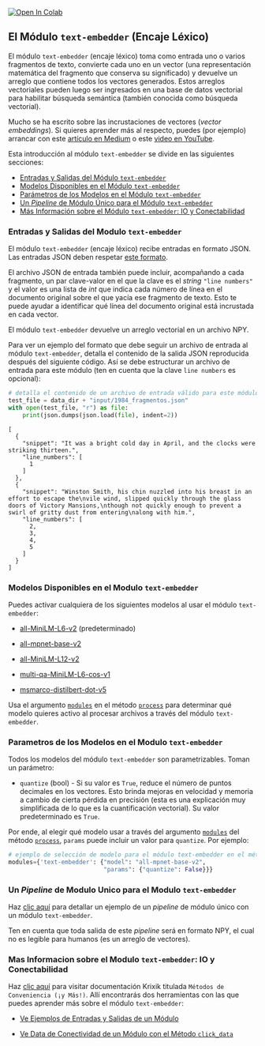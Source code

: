 <a href="https://colab.research.google.com/github/krixik-ai/krixik-docs/blob/main/docs/modules/ai_modules/text-embedder_module.ipynb" target="_parent"><img src="https://colab.research.google.com/assets/colab-badge.svg" alt="Open In Colab"/></a>

## El Módulo `text-embedder` (Encaje Léxico)

El módulo `text-embedder` (encaje léxico) toma como entrada uno o varios fragmentos de texto, convierte cada uno en un vector (una representación matemática del fragmento que conserva su significado) y devuelve un arreglo que contiene todos los vectores generados. Estos arreglos vectoriales pueden luego ser ingresados en una base de datos vectorial para habilitar búsqueda semántica (también conocida como búsqueda vectorial).

Mucho se ha escrito sobre las incrustaciones de vectores (*vector embeddings*). Si quieres aprender más al respecto, puedes (por ejemplo) arrancar con este [artículo en Medium](https://devjaime.medium.com/qu%C3%A9-son-las-incrustaciones-de-vectores-en-ia-y-llm-5e4a4bce454e) o este [video en YouTube](https://www.youtube.com/watch?v=Vy7WwP5ULPg).

Esta introducción al módulo `text-embedder` se divide en las siguientes secciones:

- [Entradas y Salidas del Módulo `text-embedder`](#entradas-y-salidas-del-modulo-text-embedder)
- [Modelos Disponibles en el Módulo `text-embedder`](#modelos-disponibles-en-el-modulo-text-embedder)
- [Parámetros de los Modelos en el Módulo `text-embedder`](#parametros-de-los-modelos-en-el-modulo-text-embedder)
- [Un *Pipeline* de Módulo Único para el Módulo `text-embedder`](#un-pipeline-de-modulo-unico-para-el-modulo-text-embedder)
- [Más Información sobre el Módulo `text-embedder`: IO y Conectabilidad](#mas-informacion-sobre-el-modulo-text-embedder-io-y-conectabilidad)

### Entradas y Salidas del Modulo `text-embedder`

El módulo `text-embedder` (encaje léxico) recibe entradas en formato JSON. Las entradas JSON deben respetar [este formato](../../sistema/parametros_y_procesar_archivos_a_traves_de_pipelines/formato_JSON_entrada.md).

El archivo JSON de entrada también puede incluir, acompañando a cada fragmento, un par clave-valor en el que la clave es el *string* `"line numbers"` y el valor es una lista de *int* que indica cada número de línea en el documento original sobre el que yacía ese fragmento de texto. Esto te puede ayudar a identificar qué línea del documento original está incrustada en cada vector. 

El módulo `text-embedder` devuelve un arreglo vectorial en un archivo NPY.

Para ver un ejemplo del formato que debe seguir un archivo de entrada al módulo `text-embedder`, detalla el contenido de la salida JSON reproducida después del siguiente código. Así se debe estructurar un archivo de entrada para este módulo (ten en cuenta que la clave `line numbers` es opcional):


```python
# detalla el contenido de un archivo de entrada válido para este módulo
test_file = data_dir + "input/1984_fragmentos.json"
with open(test_file, "r") as file:
    print(json.dumps(json.load(file), indent=2))
```

    [
      {
        "snippet": "It was a bright cold day in April, and the clocks were striking thirteen.",
        "line_numbers": [
          1
        ]
      },
      {
        "snippet": "Winston Smith, his chin nuzzled into his breast in an effort to escape the\nvile wind, slipped quickly through the glass doors of Victory Mansions,\nthough not quickly enough to prevent a swirl of gritty dust from entering\nalong with him.",
        "line_numbers": [
          2,
          3,
          4,
          5
        ]
      }
    ]


### Modelos Disponibles en el Modulo `text-embedder`

Puedes activar cualquiera de los siguientes modelos al usar el módulo `text-embedder`:

- [all-MiniLM-L6-v2](https://huggingface.co/sentence-transformers/all-MiniLM-L6-v2) (predeterminado)

- [all-mpnet-base-v2](https://huggingface.co/sentence-transformers/all-mpnet-base-v2)

- [all-MiniLM-L12-v2](https://huggingface.co/sentence-transformers/all-MiniLM-L12-v2)

- [multi-qa-MiniLM-L6-cos-v1](https://huggingface.co/sentence-transformers/multi-qa-MiniLM-L6-cos-v1)

- [msmarco-distilbert-dot-v5](https://huggingface.co/sentence-transformers/msmarco-distilbert-dot-v5)

Usa el argumento [`modules`](../../sistema/parametros_y_procesar_archivos_a_traves_de_pipelines/metodo_process_procesar.md#seleccion-de-modelo-por-medio-del-argumento-modules) en el método [`process`](../../sistema/parametros_y_procesar_archivos_a_traves_de_pipelines/metodo_process_procesar.md) para determinar qué modelo quieres activo al procesar archivos a través del módulo `text-embedder`.

### Parametros de los Modelos en el Modulo `text-embedder`

Todos los modelos del módulo `text-embedder` son parametrizables. Toman un parámetro:

- `quantize` (bool) - Si su valor es `True`, reduce el número de puntos decimales en los vectores. Esto brinda mejoras en velocidad y memoria a cambio de cierta pérdida en precisión (esta es una explicación muy simplificada de lo que es la cuantificación vectorial). Su valor predeterminado es `True`.

Por ende, al elegir qué modelo usar a través del argumento [`modules`](../../sistema/parametros_y_procesar_archivos_a_traves_de_pipelines/metodo_process_procesar.md#seleccion-de-modelo-por-medio-del-argumento-modules) del método [`process`](../../sistema/parametros_y_procesar_archivos_a_traves_de_pipelines/metodo_process_procesar.md), `params` puede incluir un valor para `quantize`. Por ejemplo:

```python
# ejemplo de selección de modelo para el módulo text-embedder en el método process
modules={'text-embedder': {"model": "all-mpnet-base-v2",
                           "params": {"quantize": False}}}
```

### Un *Pipeline* de Modulo Unico para el Modulo `text-embedder`

Haz [clic aquí](../../ejemplos/ejemplos_pipelines_modulo_unico/unico_text-embedder_encaje_lexico.md) para detallar un ejemplo de un *pipeline* de módulo único con un módulo `text-embedder`.

Ten en cuenta que toda salida de este *pipeline* será en formato NPY, el cual no es legible para humanos (es un arreglo de vectores).

### Mas Informacion sobre el Modulo `text-embedder`: IO y Conectabilidad

Haz [clic aquí](../../sistema/metodos_de_conveniencia/metodos_de_conveniencia.md) para visitar documentación Krixik titulada `Métodos de Conveniencia (¡y Más!)`. Allí encontrarás dos herramientas con las que puedes aprender más sobre el módulo `text-embedder`: 

- [Ve Ejemplos de Entradas y Salidas de un Módulo](../../sistema/metodos_de_conveniencia/metodos_de_conveniencia.md#ve-ejemplos-de-entradas-y-salidas-de-un-modulo)

- [Ve Data de Conectividad de un Módulo con el Método `click_data`](../../sistema/metodos_de_conveniencia/metodos_de_conveniencia.md#ve-data-de-conectividad-de-un-modulo-con-el-metodo-click_data)

